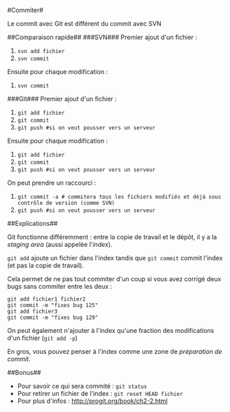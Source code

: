 
#Commiter#

Le commit avec Git est différent du commit avec SVN

##Comparaison rapide##
###SVN###
Premier ajout d'un fichier :

 1. `svn add fichier`
 2. `svn commit`

Ensuite pour chaque modification :

 1. `svn commit`

###Git###
Premier ajout d'un fichier :

 1. `git add fichier`
 2. `git commit`
 3. `git push #si on veut pousser vers un serveur`

Ensuite pour chaque modification :

 1. `git add fichier`
 2. `git commit`
 3. `git push #si on veut pousser vers un serveur`

On peut prendre un raccourci :

 1. `git commit -a # commitera tous les fichiers modifiés et déjà sous contrôle de version (comme SVN)`
 2. `git push #si on veut pousser vers un serveur`

##Explications##

Git fonctionne différemment : entre la copie de travail et le dépôt, il y a la _staging area_ (aussi appelée l'_index_).

`git add` ajoute un fichier dans l'index tandis que `git commit` commit l'index (et pas la copie de travail).

Cela permet de ne pas tout commiter d'un coup si vous avez corrigé deux bugs sans commiter entre les deux : 

    git add fichier1 fichier2
    git commit -m "fixes bug 125"
    git add fichier3
    git commit -m "fixes bug 129"
    
On peut également n'ajouter à l'index qu'une fraction des modifications d'un fichier (`git add -p`)

En gros, vous pouvez penser à l'index comme une zone de _préparation de commit_.

##Bonus##

 - Pour savoir ce qui sera commité : `git status`
 - Pour retirer un fichier de l'index : `git reset HEAD fichier`
 - Pour plus d'infos : http://progit.org/book/ch2-2.html

